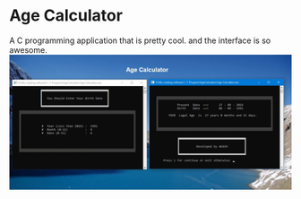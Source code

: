 # Age Calculator
A C programming application that is pretty cool. and the interface is so awesome. 
<img src="screenshot.jpg">
